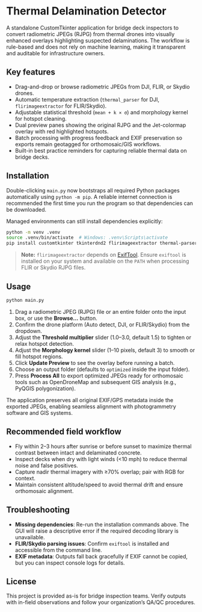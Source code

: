 # Thermal Delamination Detector

A standalone CustomTkinter application for bridge deck inspectors to convert
radiometric JPEGs (RJPG) from thermal drones into visually enhanced overlays
highlighting suspected delaminations. The workflow is rule-based and does not
rely on machine learning, making it transparent and auditable for
infrastructure owners.

## Key features

- Drag-and-drop or browse radiometric JPEGs from DJI, FLIR, or Skydio drones.
- Automatic temperature extraction (``thermal_parser`` for DJI, ``flirimageextractor`` for FLIR/Skydio).
- Adjustable statistical threshold (``mean + k × σ``) and morphology kernel for hotspot cleaning.
- Dual preview panes showing the original RJPG and the Jet-colormap overlay with red highlighted hotspots.
- Batch processing with progress feedback and EXIF preservation so exports remain geotagged for orthomosaic/GIS workflows.
- Built-in best practice reminders for capturing reliable thermal data on bridge decks.

## Installation

Double-clicking ``main.py`` now bootstraps all required Python packages automatically using ``python -m pip``. A reliable internet connection is recommended the first time you run the program so that dependencies can be downloaded.

Managed environments can still install dependencies explicitly:

```bash
python -m venv .venv
source .venv/bin/activate  # Windows: .venv\Scripts\activate
pip install customtkinter tkinterdnd2 flirimageextractor thermal-parser numpy scikit-image opencv-python piexif Pillow CTkToolTip
```

> **Note:** ``flirimageextractor`` depends on [ExifTool](https://exiftool.org/).
> Ensure ``exiftool`` is installed on your system and available on the ``PATH``
> when processing FLIR or Skydio RJPG files.

## Usage

```bash
python main.py
```

1. Drag a radiometric JPEG (RJPG) file or an entire folder onto the input box,
   or use the **Browse…** button.
2. Confirm the drone platform (Auto detect, DJI, or FLIR/Skydio) from the
   dropdown.
3. Adjust the **Threshold multiplier** slider (1.0–3.0, default 1.5) to tighten
   or relax hotspot detection.
4. Adjust the **Morphology kernel** slider (1–10 pixels, default 3) to smooth
   or fill hotspot regions.
5. Click **Update Preview** to see the overlay before running a batch.
6. Choose an output folder (defaults to ``optimized`` inside the input folder).
7. Press **Process All** to export optimized JPEGs ready for orthomosaic tools
   such as OpenDroneMap and subsequent GIS analysis (e.g., PyQGIS polygonization).

The application preserves all original EXIF/GPS metadata inside the exported
JPEGs, enabling seamless alignment with photogrammetry software and GIS
systems.

## Recommended field workflow

- Fly within 2–3 hours after sunrise or before sunset to maximize thermal
  contrast between intact and delaminated concrete.
- Inspect decks when dry with light winds (<10 mph) to reduce thermal noise and
  false positives.
- Capture nadir thermal imagery with ≥70% overlap; pair with RGB for context.
- Maintain consistent altitude/speed to avoid thermal drift and ensure
  orthomosaic alignment.

## Troubleshooting

- **Missing dependencies**: Re-run the installation commands above. The GUI will
  raise a descriptive error if the required decoding library is unavailable.
- **FLIR/Skydio parsing issues**: Confirm ``exiftool`` is installed and
  accessible from the command line.
- **EXIF metadata**: Outputs fall back gracefully if EXIF cannot be copied, but
  you can inspect console logs for details.

## License

This project is provided as-is for bridge inspection teams. Verify outputs with
in-field observations and follow your organization’s QA/QC procedures.
